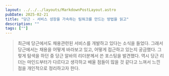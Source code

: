 ```yaml
---
layout: ../../../layouts/MarkdownPostLayout.astro
pubDate: 2025-02-21
title: "당근 - 서비스 성장을 가속하는 팀워크를 만드는 방법을 읽고"
description: ""
tags: [""]
---
```


> 최근에 당근에서도 채용관련된 서비스를 개발하고 있다는 소식을 들었다. 그래서 당근에서는 채용을 어떻게 바라보고 있고, 어떻게 접근하고 있는지 궁금했다. 그렇게 탐색을 하던 중 당근 알바의 리더분께서 쓴 포스팅을 발견했다. 역시 당근 리더는 마인드부터가 다르다고 생각하고 배울 점들이 많을 것 같다고 느껴서 느낀점을 개인적으로 정리하고자 한다.


